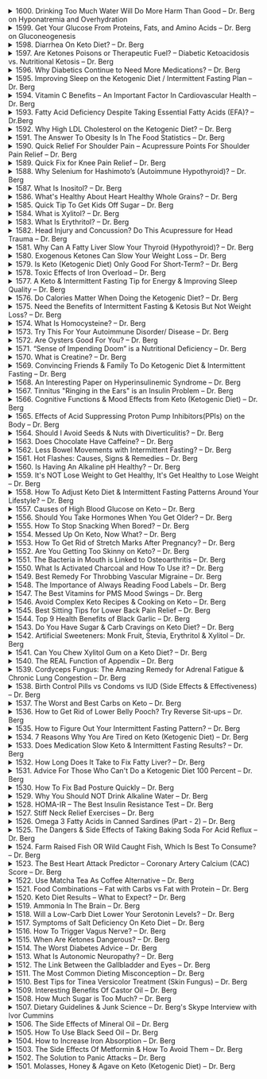 <details>
<summary>1600. Drinking Too Much Water Will Do More Harm Than Good – Dr. Berg on Hyponatremia and Overhydration</summary>

[[Youtube]](https://www.youtube.com/watch?v=ccpkaie0LCQ)


</details>

<details>
<summary>1599. Get Your Glucose From Proteins, Fats, and Amino Acids – Dr. Berg on Gluconeogenesis</summary>

[[Youtube]](https://www.youtube.com/watch?v=li0adE4A7fA)


</details>

<details>
<summary>1598. Diarrhea On Keto Diet? – Dr. Berg</summary>

[[Youtube]](https://www.youtube.com/watch?v=-lGLw0S_0Gw)


</details>

<details>
<summary>1597. Are Ketones Poisons or Therapeutic Fuel? – Diabetic Ketoacidosis vs. Nutritional Ketosis – Dr. Berg</summary>

[[Youtube]](https://www.youtube.com/watch?v=4Psqtx-jNvo)


</details>

<details>
<summary>1596. Why Diabetics Continue to Need More Medications? – Dr. Berg</summary>

[[Youtube]](https://www.youtube.com/watch?v=eBpKHgTh2jo)


</details>

<details>
<summary>1595. Improving Sleep on the Ketogenic Diet / Intermittent Fasting Plan – Dr. Berg</summary>

[[Youtube]](https://www.youtube.com/watch?v=qmltV7HWP00)


</details>

<details>
<summary>1594. Vitamin C Benefits – An Important Factor In Cardiovascular Health – Dr. Berg</summary>

[[Youtube]](https://www.youtube.com/watch?v=LXMl6uo_LcI)


</details>

<details>
<summary>1593. Fatty Acid Deficiency Despite Taking Essential Fatty Acids (EFA)? – Dr.Berg</summary>

[[Youtube]](https://www.youtube.com/watch?v=ZwuZi9YNKs4)


</details>

<details>
<summary>1592. Why High LDL Cholesterol on the Ketogenic Diet? – Dr. Berg</summary>

[[Youtube]](https://www.youtube.com/watch?v=dCiRB29vkds)


</details>

<details>
<summary>1591. The Answer To Obesity Is In The Food Statistics – Dr. Berg</summary>

[[Youtube]](https://www.youtube.com/watch?v=Erk4_jFDjzQ)


</details>

<details>
<summary>1590. Quick Relief For Shoulder Pain – Acupressure Points For Shoulder Pain Relief – Dr. Berg</summary>

[[Youtube]](https://www.youtube.com/watch?v=4Q5UP3YrV_k)


</details>

<details>
<summary>1589. Quick Fix for Knee Pain Relief – Dr. Berg</summary>

[[Youtube]](https://www.youtube.com/watch?v=rrR9mo_squk)


</details>

<details>
<summary>1588. Why Selenium for Hashimoto’s (Autoimmune Hypothyroid)? – Dr. Berg</summary>

[[Youtube]](https://www.youtube.com/watch?v=6nZwa1qLvLs)


</details>

<details>
<summary>1587. What Is Inositol? – Dr. Berg</summary>

[[Youtube]](https://www.youtube.com/watch?v=OcMIipPq-lA)


</details>

<details>
<summary>1586. What's Healthy About Heart Healthy Whole Grains? – Dr. Berg</summary>

[[Youtube]](https://www.youtube.com/watch?v=31yrGhayPG0)


</details>

<details>
<summary>1585. Quick Tip To Get Kids Off Sugar – Dr. Berg</summary>

[[Youtube]](https://www.youtube.com/watch?v=JcB2l4wsgDI)


</details>

<details>
<summary>1584. What is Xylitol? – Dr. Berg</summary>

[[Youtube]](https://www.youtube.com/watch?v=cz4V4W6ntGc)


</details>

<details>
<summary>1583. What Is Erythritol? – Dr. Berg</summary>

[[Youtube]](https://www.youtube.com/watch?v=-iSy1nDxovo)


</details>

<details>
<summary>1582. Head Injury and Concussion? Do This Acupressure for Head Trauma – Dr. Berg</summary>

[[Youtube]](https://www.youtube.com/watch?v=uOTZ60s1k3Q)


</details>

<details>
<summary>1581. Why Can A Fatty Liver Slow Your Thyroid (Hypothyroid)? – Dr. Berg</summary>

[[Youtube]](https://www.youtube.com/watch?v=XFzxXfi5JzM)


</details>

<details>
<summary>1580. Exogenous Ketones Can Slow Your Weight Loss – Dr. Berg</summary>

[[Youtube]](https://www.youtube.com/watch?v=lIfAQZmpCuQ)


</details>

<details>
<summary>1579. Is Keto (Ketogenic Diet) Only Good For Short-Term? – Dr. Berg</summary>

[[Youtube]](https://www.youtube.com/watch?v=VztT1sIeAP0)


</details>

<details>
<summary>1578. Toxic Effects of Iron Overload – Dr. Berg</summary>

[[Youtube]](https://www.youtube.com/watch?v=brCfMBQ9LPU)


</details>

<details>
<summary>1577. A Keto & Intermittent Fasting Tip for Energy & Improving Sleep Quality – Dr. Berg</summary>

[[Youtube]](https://www.youtube.com/watch?v=Zb7W6amXtSw)


</details>

<details>
<summary>1576. Do Calories Matter When Doing the Ketogenic Diet? – Dr. Berg</summary>

[[Youtube]](https://www.youtube.com/watch?v=bkF4vrUjQTQ)


</details>

<details>
<summary>1575. Need the Benefits of Intermittent Fasting & Ketosis But Not Weight Loss? – Dr. Berg</summary>

[[Youtube]](https://www.youtube.com/watch?v=hPOi9RQ-QSA)


</details>

<details>
<summary>1574. What Is Homocysteine? – Dr. Berg</summary>

[[Youtube]](https://www.youtube.com/watch?v=k2yCpFqk-do)


</details>

<details>
<summary>1573. Try This For Your Autoimmune Disorder/ Disease – Dr. Berg</summary>

[[Youtube]](https://www.youtube.com/watch?v=BVU4NTP1Isg)


</details>

<details>
<summary>1572. Are Oysters Good For You? – Dr. Berg</summary>

[[Youtube]](https://www.youtube.com/watch?v=5Kl6H4x3uUw)


</details>

<details>
<summary>1571. “Sense of Impending Doom” is a Nutritional Deficiency – Dr. Berg</summary>

[[Youtube]](https://www.youtube.com/watch?v=EI_jhD-eGtc)


</details>

<details>
<summary>1570. What is Creatine? – Dr. Berg</summary>

[[Youtube]](https://www.youtube.com/watch?v=IgGZYVyHrwc)


</details>

<details>
<summary>1569. Convincing Friends & Family To Do Ketogenic Diet & Intermittent Fasting – Dr. Berg</summary>

[[Youtube]](https://www.youtube.com/watch?v=3HAktzqpZqw)


</details>

<details>
<summary>1568. An Interesting Paper on Hyperinsulinemic Syndrome – Dr. Berg</summary>

[[Youtube]](https://www.youtube.com/watch?v=UvBsqhY-U-o)


</details>

<details>
<summary>1567. Tinnitus "Ringing in the Ears" is an Insulin Problem – Dr. Berg</summary>

[[Youtube]](https://www.youtube.com/watch?v=Cbylubjzhhg)


</details>

<details>
<summary>1566. Cognitive Functions & Mood Effects from Keto (Ketogenic Diet) – Dr. Berg</summary>

[[Youtube]](https://www.youtube.com/watch?v=t1KzPE3alu0)


</details>

<details>
<summary>1565. Effects of Acid Suppressing Proton Pump Inhibitors(PPIs) on the Body – Dr. Berg</summary>

[[Youtube]](https://www.youtube.com/watch?v=MKS2Hm5ofBE)


</details>

<details>
<summary>1564. Should I Avoid Seeds & Nuts with Diverticulitis? – Dr. Berg</summary>

[[Youtube]](https://www.youtube.com/watch?v=XMShcbfWIn8)


</details>

<details>
<summary>1563. Does Chocolate Have Caffeine? – Dr. Berg</summary>

[[Youtube]](https://www.youtube.com/watch?v=XIkqvSl97Ng)


</details>

<details>
<summary>1562. Less Bowel Movements with Intermittent Fasting? – Dr. Berg</summary>

[[Youtube]](https://www.youtube.com/watch?v=M5FUhtPowps)


</details>

<details>
<summary>1561. Hot Flashes: Causes, Signs & Remedies – Dr. Berg</summary>

[[Youtube]](https://www.youtube.com/watch?v=U6BukNCtJiU)


</details>

<details>
<summary>1560. Is Having An Alkaline pH Healthy? – Dr. Berg</summary>

[[Youtube]](https://www.youtube.com/watch?v=yqAEh4bb4tg)


</details>

<details>
<summary>1559. It's NOT Lose Weight to Get Healthy, It's Get Healthy to Lose Weight – Dr. Berg</summary>

[[Youtube]](https://www.youtube.com/watch?v=uWaFig4yTmA)


</details>

<details>
<summary>1558. How To Adjust Keto Diet & Intermittent Fasting Patterns Around Your Lifestyle? – Dr. Berg</summary>

[[Youtube]](https://www.youtube.com/watch?v=kAE1gewiTdQ)


</details>

<details>
<summary>1557. Causes of High Blood Glucose on Keto – Dr. Berg</summary>

[[Youtube]](https://www.youtube.com/watch?v=KqEqzi6eXGY)


</details>

<details>
<summary>1556. Should You Take Hormones When You Get Older? – Dr. Berg</summary>

[[Youtube]](https://www.youtube.com/watch?v=U4ucHy32Ls4)


</details>

<details>
<summary>1555. How To Stop Snacking When Bored? – Dr. Berg</summary>

[[Youtube]](https://www.youtube.com/watch?v=2L6_AlXO8CU)


</details>

<details>
<summary>1554. Messed Up On Keto, Now What? – Dr. Berg</summary>

[[Youtube]](https://www.youtube.com/watch?v=uW8I4VcAqYs)


</details>

<details>
<summary>1553. How To Get Rid of Stretch Marks After Pregnancy? – Dr. Berg</summary>

[[Youtube]](https://www.youtube.com/watch?v=JIDlUCJaSwo)


</details>

<details>
<summary>1552. Are You Getting Too Skinny on Keto? – Dr. Berg</summary>

[[Youtube]](https://www.youtube.com/watch?v=Ev4SLhGsBEA)


</details>

<details>
<summary>1551. The Bacteria in Mouth is Linked to Osteoarthritis – Dr. Berg</summary>

[[Youtube]](https://www.youtube.com/watch?v=UehkgVAmlsk)


</details>

<details>
<summary>1550. What Is Activated Charcoal and How To Use it? – Dr. Berg</summary>

[[Youtube]](https://www.youtube.com/watch?v=lF1Cnb_VZ2g)


</details>

<details>
<summary>1549. Best Remedy For Throbbing Vascular Migraine – Dr. Berg</summary>

[[Youtube]](https://www.youtube.com/watch?v=opT3TaVebbQ)


</details>

<details>
<summary>1548. The Importance of Always Reading Food Labels – Dr. Berg</summary>

[[Youtube]](https://www.youtube.com/watch?v=3Rhuxt4kW80)


</details>

<details>
<summary>1547. The Best Vitamins for PMS Mood Swings – Dr. Berg</summary>

[[Youtube]](https://www.youtube.com/watch?v=jLWpSVzO8Lo)


</details>

<details>
<summary>1546. Avoid Complex Keto Recipes & Cooking on Keto –  Dr. Berg</summary>

[[Youtube]](https://www.youtube.com/watch?v=zy9uuqaa2xo)


</details>

<details>
<summary>1545. Best Sitting Tips for Lower Back Pain Relief – Dr. Berg</summary>

[[Youtube]](https://www.youtube.com/watch?v=f90LDS-_A-Y)


</details>

<details>
<summary>1544. Top 9 Health Benefits of Black Garlic – Dr. Berg</summary>

[[Youtube]](https://www.youtube.com/watch?v=169bDo8G7iU)


</details>

<details>
<summary>1543. Do You Have Sugar & Carb Cravings on Keto Diet? – Dr. Berg</summary>

[[Youtube]](https://www.youtube.com/watch?v=2RJUWzqG4OQ)


</details>

<details>
<summary>1542. Artificial Sweeteners: Monk Fruit, Stevia, Erythritol & Xylitol – Dr. Berg</summary>

[[Youtube]](https://www.youtube.com/watch?v=jROu0Mo3A9M)


</details>

<details>
<summary>1541. Can You Chew Xylitol Gum on a Keto Diet? – Dr. Berg</summary>

[[Youtube]](https://www.youtube.com/watch?v=kfuyZuGI4aw)


</details>

<details>
<summary>1540. The REAL Function of Appendix – Dr. Berg</summary>

[[Youtube]](https://www.youtube.com/watch?v=P4U6bhB9a4U)


</details>

<details>
<summary>1539. Cordyceps Fungus: The Amazing Remedy for Adrenal Fatigue & Chronic Lung Congestion – Dr. Berg</summary>

[[Youtube]](https://www.youtube.com/watch?v=goSi-hoZPwM)


</details>

<details>
<summary>1538. Birth Control Pills vs Condoms vs IUD (Side Effects & Effectiveness) – Dr. Berg</summary>

[[Youtube]](https://www.youtube.com/watch?v=D4pClBWuuaY)


</details>

<details>
<summary>1537. The Worst and Best Carbs on Keto – Dr. Berg</summary>

[[Youtube]](https://www.youtube.com/watch?v=COcvqvNb1MU)


</details>

<details>
<summary>1536. How to Get Rid of Lower Belly Pooch? Try Reverse Sit-ups – Dr. Berg</summary>

[[Youtube]](https://www.youtube.com/watch?v=XrSCqbD-ivE)


</details>

<details>
<summary>1535. How to Figure Out Your Intermittent Fasting Pattern? – Dr. Berg</summary>

[[Youtube]](https://www.youtube.com/watch?v=h7UrBZVX3Do)


</details>

<details>
<summary>1534. 7 Reasons Why You Are Tired on Keto (Ketogenic Diet) – Dr. Berg</summary>

[[Youtube]](https://www.youtube.com/watch?v=GpU2cYmdQ3M)


</details>

<details>
<summary>1533. Does Medication Slow Keto & Intermittent Fasting Results? – Dr. Berg</summary>

[[Youtube]](https://www.youtube.com/watch?v=bdcztMBOhsk)


</details>

<details>
<summary>1532. How Long Does It Take to Fix Fatty Liver? – Dr. Berg</summary>

[[Youtube]](https://www.youtube.com/watch?v=oHiIKqDa2ck)


</details>

<details>
<summary>1531. Advice For Those Who Can't Do a Ketogenic Diet 100 Percent – Dr. Berg</summary>

[[Youtube]](https://www.youtube.com/watch?v=Y2Aar9T7NtA)


</details>

<details>
<summary>1530. How To Fix Bad Posture Quickly – Dr. Berg</summary>

[[Youtube]](https://www.youtube.com/watch?v=jCTtCifMGvg)


</details>

<details>
<summary>1529. Why You Should NOT Drink Alkaline Water – Dr. Berg</summary>

[[Youtube]](https://www.youtube.com/watch?v=ovCJ0RE2sok)


</details>

<details>
<summary>1528. HOMA-IR – The Best Insulin Resistance Test – Dr. Berg</summary>

[[Youtube]](https://www.youtube.com/watch?v=Fr7RkcHGxtk)


</details>

<details>
<summary>1527. Stiff Neck Relief Exercises – Dr. Berg</summary>

[[Youtube]](https://www.youtube.com/watch?v=5h_UlmquvUE)


</details>

<details>
<summary>1526. Omega 3 Fatty Acids in Canned Sardines (Part - 2) – Dr. Berg</summary>

[[Youtube]](https://www.youtube.com/watch?v=STZg0R7p_NM)


</details>

<details>
<summary>1525. The Dangers & Side Effects of Taking Baking Soda For Acid Reflux – Dr. Berg</summary>

[[Youtube]](https://www.youtube.com/watch?v=Ubldzu5OsyE)


</details>

<details>
<summary>1524. Farm Raised Fish OR Wild Caught Fish, Which Is Best To Consume? – Dr. Berg</summary>

[[Youtube]](https://www.youtube.com/watch?v=J2uAyp6WCnA)


</details>

<details>
<summary>1523. The Best Heart Attack Predictor – Coronary Artery Calcium (CAC) Score – Dr. Berg</summary>

[[Youtube]](https://www.youtube.com/watch?v=hXZjOXLyA2g)


</details>

<details>
<summary>1522. Use Matcha Tea As Coffee Alternative – Dr. Berg</summary>

[[Youtube]](https://www.youtube.com/watch?v=bDTviImOjl4)


</details>

<details>
<summary>1521. Food Combinations – Fat with Carbs vs Fat with Protein – Dr. Berg</summary>

[[Youtube]](https://www.youtube.com/watch?v=NMt3H2CbTg4)


</details>

<details>
<summary>1520. Keto Diet Results – What to Expect? – Dr. Berg</summary>

[[Youtube]](https://www.youtube.com/watch?v=qKBlVe13FoQ)


</details>

<details>
<summary>1519. Ammonia In The Brain – Dr. Berg</summary>

[[Youtube]](https://www.youtube.com/watch?v=iLjdlYBE8Gs)


</details>

<details>
<summary>1518. Will a Low-Carb Diet Lower Your Serotonin Levels? – Dr. Berg</summary>

[[Youtube]](https://www.youtube.com/watch?v=2OGXwyTsfis)


</details>

<details>
<summary>1517. Symptoms of Salt Deficiency On Keto Diet – Dr. Berg</summary>

[[Youtube]](https://www.youtube.com/watch?v=_JFR0tt3FiU)


</details>

<details>
<summary>1516. How To Trigger Vagus Nerve? – Dr. Berg</summary>

[[Youtube]](https://www.youtube.com/watch?v=8dtPN4xrY4U)


</details>

<details>
<summary>1515. When Are Ketones Dangerous? – Dr. Berg</summary>

[[Youtube]](https://www.youtube.com/watch?v=bGUsqaxXOec)


</details>

<details>
<summary>1514. The Worst Diabetes Advice – Dr. Berg</summary>

[[Youtube]](https://www.youtube.com/watch?v=hcWdwc94lzI)


</details>

<details>
<summary>1513. What Is Autonomic Neuropathy? – Dr. Berg</summary>

[[Youtube]](https://www.youtube.com/watch?v=FqVFAIP6kFI)


</details>

<details>
<summary>1512. The Link Between the Gallbladder and Eyes – Dr. Berg</summary>

[[Youtube]](https://www.youtube.com/watch?v=eqKt0vj0QcE)


</details>

<details>
<summary>1511. The Most Common Dieting Misconception – Dr. Berg</summary>

[[Youtube]](https://www.youtube.com/watch?v=CyS29xA7qy8)


</details>

<details>
<summary>1510. Best Tips for Tinea Versicolor Treatment (Skin Fungus) – Dr. Berg</summary>

[[Youtube]](https://www.youtube.com/watch?v=cBymvq-6llE)


</details>

<details>
<summary>1509. Interesting Benefits Of Castor Oil – Dr. Berg</summary>

[[Youtube]](https://www.youtube.com/watch?v=a2zCNj3EM7o)


</details>

<details>
<summary>1508. How Much Sugar is Too Much? – Dr. Berg</summary>

[[Youtube]](https://www.youtube.com/watch?v=SX3wJIr-dbw)


</details>

<details>
<summary>1507. Dietary Guidelines & Junk Science – Dr. Berg's Skype Interview with Ivor Cummins</summary>

[[Youtube]](https://www.youtube.com/watch?v=AY3GQPohhG8)


</details>

<details>
<summary>1506. The Side Effects of Mineral Oil – Dr. Berg</summary>

[[Youtube]](https://www.youtube.com/watch?v=dM8616188sE)


</details>

<details>
<summary>1505. How To Use Black Seed Oil – Dr. Berg</summary>

[[Youtube]](https://www.youtube.com/watch?v=dVEqno7RJn8)


</details>

<details>
<summary>1504. How to Increase Iron Absorption – Dr. Berg</summary>

[[Youtube]](https://www.youtube.com/watch?v=xJqhAAeuOrA)


</details>

<details>
<summary>1503. The Side Effects Of Metformin & How To Avoid Them – Dr. Berg</summary>

[[Youtube]](https://www.youtube.com/watch?v=UiJOohm2sp0)


</details>

<details>
<summary>1502. The Solution to Panic Attacks – Dr. Berg</summary>

[[Youtube]](https://www.youtube.com/watch?v=_8WQkKnoCjw)


</details>

<details>
<summary>1501. Molasses, Honey & Agave on Keto (Ketogenic Diet) – Dr. Berg</summary>

[[Youtube]](https://www.youtube.com/watch?v=TI9SIDirh3A)


</details>

